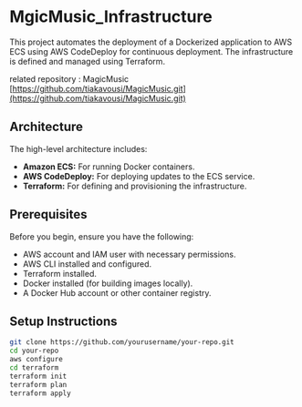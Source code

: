 # MgicMusic_Infrastructure

This project automates the deployment of a Dockerized application to AWS ECS using AWS CodeDeploy for continuous deployment. The infrastructure is defined and managed using Terraform.

related repository : MagicMusic [https://github.com/tiakavousi/MagicMusic.git](https://github.com/tiakavousi/MagicMusic.git)

## Architecture

The high-level architecture includes:

- **Amazon ECS:** For running Docker containers.
- **AWS CodeDeploy:** For deploying updates to the ECS service.
- **Terraform:** For defining and provisioning the infrastructure.

## Prerequisites

Before you begin, ensure you have the following:

- AWS account and IAM user with necessary permissions.
- AWS CLI installed and configured.
- Terraform installed.
- Docker installed (for building images locally).
- A Docker Hub account or other container registry.

## Setup Instructions

```sh
git clone https://github.com/yourusername/your-repo.git
cd your-repo
aws configure
cd terraform
terraform init
terraform plan
terraform apply
